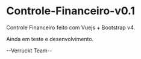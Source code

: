 # Controle-Financeiro-v0.1
Controle Financeiro feito com Vuejs + Bootstrap v4. 

Ainda em teste e desenvolvimento.



--Verruckt Team--
